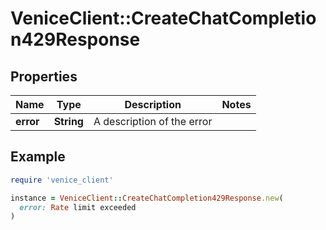 # VeniceClient::CreateChatCompletion429Response

## Properties

| Name | Type | Description | Notes |
| ---- | ---- | ----------- | ----- |
| **error** | **String** | A description of the error |  |

## Example

```ruby
require 'venice_client'

instance = VeniceClient::CreateChatCompletion429Response.new(
  error: Rate limit exceeded
)
```

